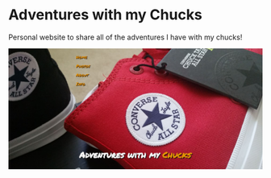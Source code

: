 # Adventures with my Chucks

Personal website to share all of the adventures I have with my chucks! 

![Image of Website](https://github.com/phuong-marangoni/adventureswithmychucks/blob/master/images/converseProject.JPG)
